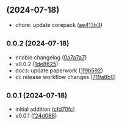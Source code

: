 ## (2024-07-18)

- chore: update corepack
  ([ae413b3](https://github.com/barelyhuman/mono/commit/ae413b3))

## <small>0.0.2 (2024-07-18)</small>

- enable changelog
  ([0a7a7a7](https://github.com/barelyhuman/mono/commit/0a7a7a7))
- v0.0.2 ([1de8625](https://github.com/barelyhuman/mono/commit/1de8625))
- docs: update paperwork
  ([1f9b592](https://github.com/barelyhuman/mono/commit/1f9b592))
- ci: release workflow changes
  ([719a8b0](https://github.com/barelyhuman/mono/commit/719a8b0))

## <small>0.0.1 (2024-07-18)</small>

- initial addition
  ([cfd70fc](https://github.com/barelyhuman/mono/commit/cfd70fc))
- v0.0.1 ([f24d066](https://github.com/barelyhuman/mono/commit/f24d066))
